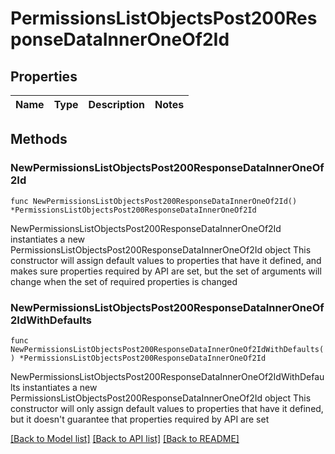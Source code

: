 # PermissionsListObjectsPost200ResponseDataInnerOneOf2Id

## Properties

Name | Type | Description | Notes
------------ | ------------- | ------------- | -------------

## Methods

### NewPermissionsListObjectsPost200ResponseDataInnerOneOf2Id

`func NewPermissionsListObjectsPost200ResponseDataInnerOneOf2Id() *PermissionsListObjectsPost200ResponseDataInnerOneOf2Id`

NewPermissionsListObjectsPost200ResponseDataInnerOneOf2Id instantiates a new PermissionsListObjectsPost200ResponseDataInnerOneOf2Id object
This constructor will assign default values to properties that have it defined,
and makes sure properties required by API are set, but the set of arguments
will change when the set of required properties is changed

### NewPermissionsListObjectsPost200ResponseDataInnerOneOf2IdWithDefaults

`func NewPermissionsListObjectsPost200ResponseDataInnerOneOf2IdWithDefaults() *PermissionsListObjectsPost200ResponseDataInnerOneOf2Id`

NewPermissionsListObjectsPost200ResponseDataInnerOneOf2IdWithDefaults instantiates a new PermissionsListObjectsPost200ResponseDataInnerOneOf2Id object
This constructor will only assign default values to properties that have it defined,
but it doesn't guarantee that properties required by API are set


[[Back to Model list]](../README.md#documentation-for-models) [[Back to API list]](../README.md#documentation-for-api-endpoints) [[Back to README]](../README.md)


